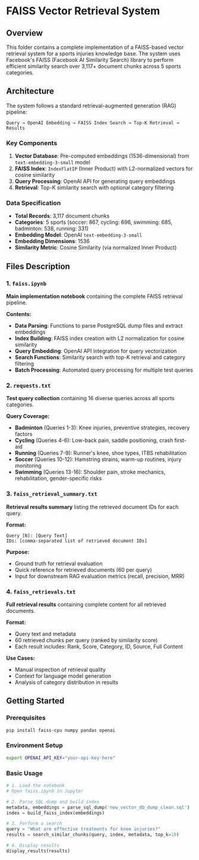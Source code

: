 # FAISS Vector Retrieval System

## Overview

This folder contains a complete implementation of a FAISS-based vector retrieval system for a sports injuries knowledge base. The system uses Facebook's FAISS (Facebook AI Similarity Search) library to perform efficient similarity search over 3,117+ document chunks across 5 sports categories.

## Architecture

The system follows a standard retrieval-augmented generation (RAG) pipeline:

```
Query → OpenAI Embedding → FAISS Index Search → Top-K Retrieval → Results
```

### Key Components

1. **Vector Database**: Pre-computed embeddings (1536-dimensional) from `text-embedding-3-small` model
2. **FAISS Index**: `IndexFlatIP` (Inner Product) with L2-normalized vectors for cosine similarity
3. **Query Processing**: OpenAI API for generating query embeddings
4. **Retrieval**: Top-K similarity search with optional category filtering

### Data Specification

- **Total Records**: 3,117 document chunks
- **Categories**: 5 sports (soccer: 867, cycling: 696, swimming: 685, badminton: 538, running: 331)
- **Embedding Model**: OpenAI `text-embedding-3-small`
- **Embedding Dimensions**: 1536
- **Similarity Metric**: Cosine Similarity (via normalized Inner Product)

## Files Description

### 1. `faiss.ipynb`
**Main implementation notebook** containing the complete FAISS retrieval pipeline.

**Contents:**
- **Data Parsing**: Functions to parse PostgreSQL dump files and extract embeddings
- **Index Building**: FAISS index creation with L2 normalization for cosine similarity
- **Query Embedding**: OpenAI API integration for query vectorization
- **Search Functions**: Similarity search with top-K retrieval and category filtering
- **Batch Processing**: Automated query processing for multiple test queries

### 2. `requests.txt`
**Test query collection** containing 16 diverse queries across all sports categories.

**Query Coverage:**
- **Badminton** (Queries 1-3): Knee injuries, preventive strategies, recovery factors
- **Cycling** (Queries 4-6): Low-back pain, saddle positioning, crash first-aid
- **Running** (Queries 7-9): Runner's knee, shoe types, ITBS rehabilitation
- **Soccer** (Queries 10-12): Hamstring strains, warm-up routines, injury monitoring
- **Swimming** (Queries 13-16): Shoulder pain, stroke mechanics, rehabilitation, gender-specific risks

### 3. `faiss_retrieval_summary.txt`
**Retrieval results summary** listing the retrieved document IDs for each query.

**Format:**
```
Query [N]: [Query Text]
IDs: [comma-separated list of retrieved document IDs]
```

**Purpose:**
- Ground truth for retrieval evaluation
- Quick reference for retrieved documents (60 per query)
- Input for downstream RAG evaluation metrics (recall, precision, MRR)

### 4. `faiss_retrievals.txt`
**Full retrieval results** containing complete content for all retrieved documents.

**Format:**
- Query text and metadata
- 60 retrieved chunks per query (ranked by similarity score)
- Each result includes: Rank, Score, Category, ID, Source, Full Content

**Use Cases:**
- Manual inspection of retrieval quality
- Context for language model generation
- Analysis of category distribution in results

## Getting Started

### Prerequisites

```bash
pip install faiss-cpu numpy pandas openai
```

### Environment Setup

```bash
export OPENAI_API_KEY="your-api-key-here"
```

### Basic Usage

```python
# 1. Load the notebook
# Open faiss.ipynb in Jupyter

# 2. Parse SQL dump and build index
metadata, embeddings = parse_sql_dump('new_vector_db_dump_clean.sql')
index = build_faiss_index(embeddings)

# 3. Perform a search
query = "What are effective treatments for knee injuries?"
results = search_similar_chunks(query, index, metadata, top_k=10)

# 4. Display results
display_results(results)
```




